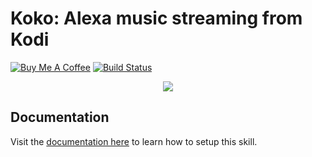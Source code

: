 # Koko: Alexa music streaming from Kodi

[![Buy Me A Coffee](https://www.buymeacoffee.com/assets/img/custom_images/white_img.png)](https://www.buymeacoffee.com/lexigram)
[![Build Status](https://travis-ci.org/m0ngr31/koko.svg?branch=master)](https://travis-ci.org/m0ngr31/koko)

<p align="center">
  <img src="https://i.imgur.com/XhclYmy.png"/>
</p>

## Documentation
Visit the [documentation here](https://lexigr.am) to learn how to setup this skill.
